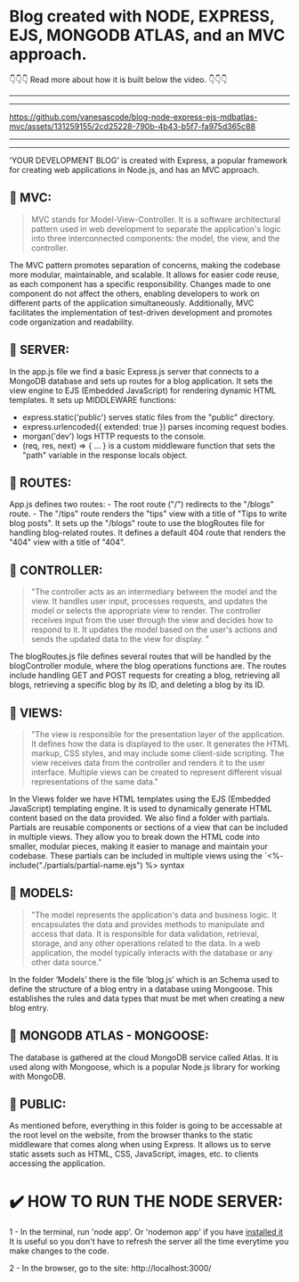 # Blog created with NODE, EXPRESS, EJS, MONGODB ATLAS, and an MVC approach. 
👇👇👇 Read more about how it is built below the video. 👇👇👇
***
***

https://github.com/vanesascode/blog-node-express-ejs-mdbatlas-mvc/assets/131259155/2cd25228-790b-4b43-b5f7-fa975d365c88

***
***

'YOUR DEVELOPMENT BLOG’ is created with Express, a popular framework for creating web applications in Node.js, and has an MVC approach.

## 🔹 MVC:

>MVC stands for Model-View-Controller. It is a software architectural pattern used in web development to separate the application's logic into three interconnected components: the model, the view, and the controller.

The MVC pattern promotes separation of concerns, making the codebase more modular, maintainable, and scalable. It allows for easier code reuse, as each component has a specific responsibility. Changes made to one component do not affect the others, enabling developers to work on different parts of the application simultaneously. Additionally, MVC facilitates the implementation of test-driven development and promotes code organization and readability.

## 🔹 SERVER:

In the app.js file we find a basic Express.js server that connects to a MongoDB database and sets up routes for a blog application. It sets the view engine to EJS (Embedded JavaScript) for rendering dynamic HTML templates. It sets up MIDDLEWARE functions:

- express.static('public') serves static files from the "public" directory.
- express.urlencoded({ extended: true }) parses incoming request bodies.
- morgan('dev') logs HTTP requests to the console.
- (req, res, next) => { ... } is a custom middleware function that sets the "path" variable in the response locals object.

## 🔹 ROUTES:

App.js defines two routes: - The root route ("/") redirects to the "/blogs" route. - The "/tips" route renders the "tips" view with a title of "Tips to write blog posts". It sets up the "/blogs" route to use the blogRoutes file for handling blog-related routes. It defines a default 404 route that renders the "404" view with a title of "404".

## 🔹 CONTROLLER:

>"The controller acts as an intermediary between the model and the view. It handles user input, processes requests, and updates the model or selects the appropriate view to render. The controller receives input from the user through the view and decides how to respond to it. It updates the model based on the user's actions and sends the updated data to the view for display. "

The blogRoutes.js file defines several routes that will be handled by the blogController module, where the blog operations functions are. The routes include handling GET and POST requests for creating a blog, retrieving all blogs, retrieving a specific blog by its ID, and deleting a blog by its ID.

## 🔹 VIEWS:

>"The view is responsible for the presentation layer of the application. It defines how the data is displayed to the user. It generates the HTML markup, CSS styles, and may include some client-side scripting. The view receives data from the controller and renders it to the user interface. Multiple views can be created to represent different visual representations of the same data."

In the Views folder we have HTML templates using the EJS (Embedded JavaScript) templating engine. It is used to dynamically generate HTML content based on the data provided.
We also find a folder with partials. Partials are reusable components or sections of a view that can be included in multiple views. They allow you to break down the HTML code into smaller, modular pieces, making it easier to manage and maintain your codebase. These partials can be included in multiple views using the `<%- include("./partials/partial-name.ejs") %> syntax

## 🔹 MODELS:

>"The model represents the application's data and business logic. It encapsulates the data and provides methods to manipulate and access that data. It is responsible for data validation, retrieval, storage, and any other operations related to the data. In a web application, the model typically interacts with the database or any other data source."

In the folder ‘Models’ there is the file ‘blog.js’ which is an Schema used to define the structure of a blog entry in a database using Mongoose. This establishes the rules and data types that must be met when creating a new blog entry.

## 🔹 MONGODB ATLAS - MONGOOSE:

The database is gathered at the cloud MongoDB service called Atlas. It is used along with Mongoose, which is a popular Node.js library for working with MongoDB.

## 🔹 PUBLIC:

As mentioned before, everything in this folder is going to be accessable at the root level on the website, from the browser thanks to the static middleware that comes along when using Express. It allows us to serve static assets such as HTML, CSS, JavaScript, images, etc. to clients accessing the application.


# ✔️ HOW TO RUN THE NODE SERVER:

1 - In the terminal, run 'node app'. Or 'nodemon app' if you have [installed it](https://github.com/remy/nodemon) It is useful so you don't have to refresh the server all the time everytime you make changes to the code.

2 - In the browser, go to the site: http://localhost:3000/
